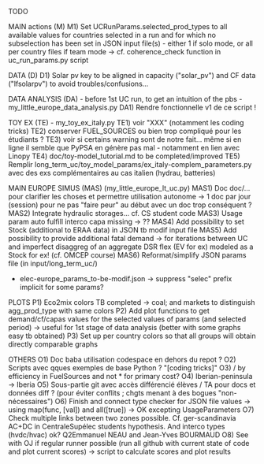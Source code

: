 
TODO

MAIN actions (M)
M1) Set UCRunParams.selected_prod_types to all available values for countries selected in a run and 
for which no subselection has been set in JSON input file(s) - either 1 if solo mode, or 
all per country files if team mode
-> cf. coherence_check function in uc_run_params.py script

DATA (D)
D1) Solar pv key to be aligned in capacity ("solar_pv") and CF data ("lfsolarpv") to avoid troubles/confusions...

DATA ANALYSIS (DA) - before 1st UC run, to get an intuition of the pbs - my_little_europe_data_analysis.py
DA1) Rendre fonctionnelle v1 de ce script !

TOY EX (TE) - my_toy_ex_italy.py
TE1) voir "XXX" (notamment les coding tricks)
TE2) conserver FUEL_SOURCES ou bien trop compliqué pour les étudiants ?
TE3) voir si certains warning sont de notre fait... même si en ligne il semble que PyPSA en génère pas mal - notamment en lien avec Linopy
TE4) doc/toy-model_tutorial.md to be completed/improved
TE5) Remplir long_term_uc/toy_model_params/ex_italy-complem_parameters.py avec des exs complémentaires au cas italien (hydrau, batteries)

MAIN EUROPE SIMUS (MAS) (my_little_europe_lt_uc.py)
MAS1) Doc doc/... pour clarifier les choses et permettre utilisation autonome
-> 1 doc par jour (session) pour ne pas "faire peur" au début avec un doc trop conséquent ?
MAS2) Integrate hydraulic storages... cf. CS student code
MAS3) Usage param auto fulfill interco capa missing -> ??
MAS4) Add possibility to set Stock (additional to ERAA data) in JSON tb modif input file
MAS5) Add possibility to provide additional fatal demand -> for iterations between UC and imperfect disaggreg of an aggregate DSR flex (EV for ex) modeled as a Stock for ex! (cf. OMCEP course)
MAS6) Reformat/simplify JSON params file (in input/long_term_uc/)
* elec-europe_params_to-be-modif.json -> suppress "selec" prefix implicit for some params?

PLOTS
P1) Eco2mix colors TB completed -> coal; and markets to distinguish agg_prod_type with same colors
P2) Add plot functions to get demand/cf/capas values for the selected values of params (and selected period) -> useful for 1st stage of data analysis (better with some graphs easy tb obtained)
P3) Set up per country colors so that all groups will obtain directly comparable graphs

OTHERS
O1) Doc baba utilisation codespace en dehors du repot ?
O2) Scripts avec qques exemples de base Python ? "[coding tricks]"
O3) / by efficiency in FuelSources and not * for primary cost?
O4) Iberian-peninsula -> Iberia
O5) Sous-partie git avec accès différencié élèves / TA pour docs et données diff ?
(pour éviter conflits ; chgts menant à des bogues "non-nécessaires")
O6) Finish and connect type checker for JSON file values -> using map(func, [val]) and all([true])
-> OK excepting UsageParameters
O7) Check multiple links between two zones possible. Cf. ger-scandinavia AC+DC in CentraleSupélec students hypothesis. And interco types (hvdc/hvac) ok? Q2Emmanuel NEAU and Jean-Yves BOURMAUD
O8) See with OJ if regular runner possible (run all github with current state of code and plot current scores) -> script to calculate scores and plot results

